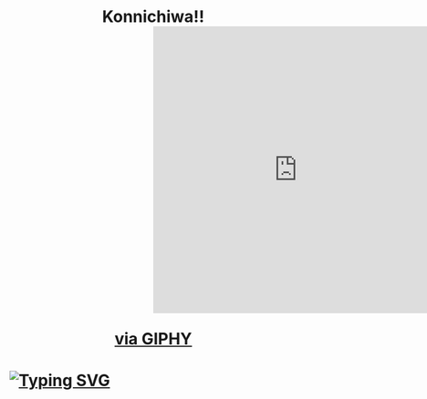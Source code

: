 <h1 align='center'>Konnichiwa!!<div style="width:100%;height:0;padding-bottom:100%;position:relative;"><iframe src="https://giphy.com/embed/26uflLQb82Qpj7ik8" width="100%" height="100%" style="position:absolute" frameBorder="0" class="giphy-embed" allowFullScreen></iframe></div><p><a href="https://giphy.com/gifs/studiosoriginals-hello-hi-greetings-26uflLQb82Qpj7ik8">via GIPHY</a></p></h1>

<h1>
<a href="https://git.io/typing.svg">
  <img src="https://readme-typing-svg.herokuapp.com?font=Bungee+Tint&pause=1000&width=435&lines=Ox+Zile!...;A+Software+Developer+...;+Web+Designer...;SudoLover🖤&center=true&size=25" alt="Typing SVG" />
</a>
</h1>
